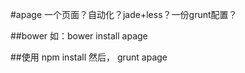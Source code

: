 #apage
一个页面？自动化？jade+less？一份grunt配置？

##bower
  如：bower install apage

##使用
  npm install
  然后，
  grunt apage
